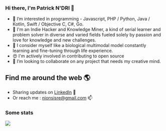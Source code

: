 ### Hi there, I'm Patrick N'DRI 👋

- 👀 I’m interested in programming - Javascript, PHP / Python, Java / Kotlin, Swift / Objective C, C#, Go.
- 🧠 I'm an Indie Hacker and Knowledge Miner, a kind of serial learner and problem solver in diverse and varied fields fueled solely by passion and love for knowledge and new challenges.
- 🤖 I consider myself like a biological multimodal model constantly learning and fine-tuning through life experience.
- 😍 I'm actively involved in contributing to open source
- 💞️ I’m looking to collaborate on any project that needs my creative mind.

## Find me around the web 🌎

- Sharing updates on [LinkedIn](https://www.linkedin.com/in/nionsisre) 💼
- Or reach me : nionsisre@gmail.com 📫

### Some stats

<!--
<img height="180em" src="https://github-readme-stats.vercel.app/api?username=nionsisre&show_icons=true&count_private=true" alt="Patrick NDRI's github stats" />
<img src="https://github-readme-stats.vercel.app/api/top-langs/?username=nionsisre&count_private=true&layout=compact&langs_count=10" alt="Patrick NDRI's github top languages" />
<img src="https://github-readme-streak-stats.herokuapp.com/?user=nionsisre&show_icons=true&count_private=true" />
-->

![](http://github-profile-summary-cards.vercel.app/api/cards/profile-details?username=nionsisre)
